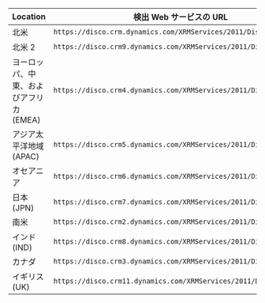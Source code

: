 |Location|検出 Web サービスの URL|
|--------------|-------------------------------| 
|北米|`https://disco.crm.dynamics.com/XRMServices/2011/Discovery.svc`|
|北米 2|`https://disco.crm9.dynamics.com/XRMServices/2011/Discovery.svc`|
|ヨーロッパ、中東、およびアフリカ (EMEA)|`https://disco.crm4.dynamics.com/XRMServices/2011/Discovery.svc`|
|アジア太平洋地域 (APAC)|`https://disco.crm5.dynamics.com/XRMServices/2011/Discovery.svc`|
|オセアニア|`https://disco.crm6.dynamics.com/XRMServices/2011/Discovery.svc`|
|日本 (JPN)|`https://disco.crm7.dynamics.com/XRMServices/2011/Discovery.svc`|
|南米|`https://disco.crm2.dynamics.com/XRMServices/2011/Discovery.svc`|
|インド (IND)|`https://disco.crm8.dynamics.com/XRMServices/2011/Discovery.svc`|
|カナダ|`https://disco.crm3.dynamics.com/XRMServices/2011/Discovery.svc`|
|イギリス (UK)|`https://disco.crm11.dynamics.com/XRMServices/2011/Discovery.svc`|